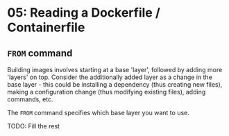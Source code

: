 # 05: Reading a Dockerfile / Containerfile


## `FROM` command

Building images involves starting at a base 'layer', followed by adding more 'layers' on top. Consider the additionally
added layer as a change in the base layer - this could be installing a dependency (thus creating new files), making
a configuration change (thus modifying existing files), adding commands, etc.

The `FROM` command specifies which base layer you want to use.


TODO: Fill the rest
